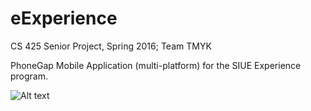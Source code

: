 # eExperience
CS 425 Senior Project, Spring 2016; Team TMYK

PhoneGap Mobile Application (multi-platform) for the SIUE Experience program.

![Alt text](/../master/img/1.png?raw=true "Home Screen")

